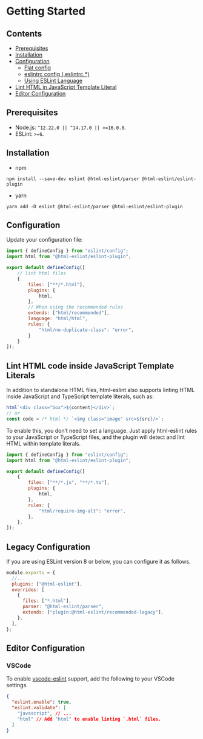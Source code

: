 # Getting Started

## Contents

- [Prerequisites](#prerequisites)
- [Installation](#installation)
- [Configuration](#configuration)
  - [Flat config](#flat-config)
  - [eslintrc config (.eslintrc.\*)](#eslintrc-config-eslintrc)
  - [Using ESLint Language](#using-eslint-language)
- [Lint HTML in JavaScript Template Literal](#lint-html-in-javascript-template-literals)
- [Editor Configuration](#editor-configuration)

## Prerequisites

- Node.js: `^12.22.0 || ^14.17.0 || >=16.0.0`.
- ESLint: `>=6`.

## Installation

- npm

```console,Terminal
npm install --save-dev eslint @html-eslint/parser @html-eslint/eslint-plugin
```

- yarn

```console,Terminal
yarn add -D eslint @html-eslint/parser @html-eslint/eslint-plugin
```

## Configuration

Update your configuration file:

```js,eslint.config.js
import { defineConfig } from "eslint/config";
import html from "@html-eslint/eslint-plugin";

export default defineConfig([
    // lint html files
    {
        files: ["**/*.html"],
        plugins: {
            html,
        },
        // When using the recommended rules
        extends: ["html/recommended"],
        language: "html/html",
        rules: {
            "html/no-duplicate-class": "error",
        }
    }
]);
```

## Lint HTML code inside JavaScript Template Literals

In addition to standalone HTML files, html-eslint also supports linting HTML inside JavaScript and TypeScript template literals, such as:

```js
html`<div class="box">${content}</div>`;
// or
const code = /* html */ `<img class="image" src=${src}/>`;
```

To enable this, you don’t need to set a language. Just apply html-eslint rules to your JavaScript or TypeScript files, and the plugin will detect and lint HTML within template literals.

```js,eslint.config.js
import { defineConfig } from "eslint/config";
import html from "@html-eslint/eslint-plugin";

export default defineConfig([
    {
        files: ["**/*.js", "**/*.ts"],
        plugins: {
            html,
        },
        rules: {
            "html/require-img-alt": "error",
        },
    },
]);
```

## Legacy Configuration

If you are using ESLint version 8 or below, you can configure it as follows.

```js,eslintrc.js
module.exports = {
  //...
  plugins: ["@html-eslint"],
  overrides: [
    {
      files: ["*.html"],
      parser: "@html-eslint/parser",
      extends: ["plugin:@html-eslint/recommended-legacy"],
    },
  ],
};
```

## Editor Configuration

### VSCode

To enable [vscode-eslint](https://github.com/microsoft/vscode-eslint) support, add the following to your VSCode settings.

```json,.vscode/settings.json
{
  "eslint.enable": true,
  "eslint.validate": [
    "javascript", // ...
    "html" // Add "html" to enable linting `.html` files.
  ]
}
```
